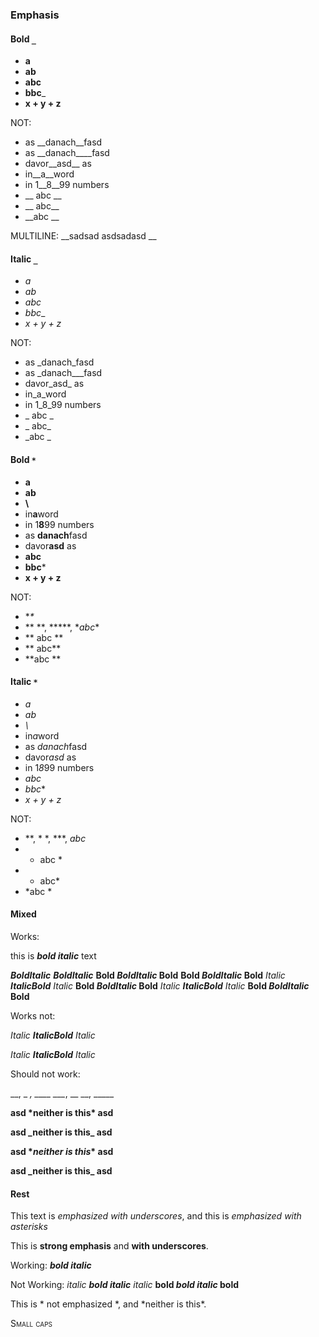 ### Emphasis

#### Bold `_`

+ __a__
+ __ab__
+ __abc__
+ __bbc___
+ __x + y + z__

NOT:

+ as __danach__fasd
+ as __danach____fasd
+ davor__asd__ as
+ in__a__word
+ in 1__8__99 numbers
+ __ abc __
+ __ abc__
+ __abc __

MULTILINE:
__sadsad
asdsadasd
__

#### Italic `_`

+ _a_
+ _ab_
+ _abc_
+ _bbc__
+ _x + y + z_

NOT:

+ as _danach_fasd
+ as _danach___fasd
+ davor_asd_ as
+ in_a_word
+ in 1_8_99 numbers
+ _ abc _
+ _ abc_
+ _abc _

#### Bold `*`

+ **a**
+ **ab**
+ **\\**
+ in**a**word
+ in 1**8**99 numbers
+ as **danach**fasd
+ davor**asd** as
+ **abc**
+ **bbc***
+ **x + y + z**

NOT:

+ **\**
+ ** **, *****, **abc*\*
+ ** abc **
+ ** abc**
+ **abc **

#### Italic `*`

+ *a*
+ *ab*
+ *\\*
+ in*a*word
+ as *danach*fasd
+ davor*asd* as
+ in 1*8*99 numbers
+ *abc*
+ *bbc**
+ *x + y + z*

NOT:

+ *\*, * *, ***, *abc*
+ * abc *
+ * abc*
+ *abc *

#### Mixed

Works:

this is ***bold italic*** text

***BoldItalic***
___BoldItalic___
**Bold *BoldItalic* Bold**
__Bold *BoldItalic* Bold__
_Italic **ItalicBold** Italic_
**Bold _BoldItalic_ Bold**
*Italic __ItalicBold__ Italic*
__Bold _BoldItalic_ Bold__

Works not:

*Italic **ItalicBold** Italic*

_Italic __ItalicBold__ Italic_



Should not work:

_\_, _ _, ____
__\__, __ __, _____

__asd \*neither is this\* asd__

**asd \_neither is this\_ asd**

__asd \**neither is this*\* asd__

__asd \_neither is this\_ asd__

#### Rest

This text is _emphasized with underscores_, and this
is *emphasized with asterisks*

This is **strong emphasis** and __with underscores__.

Working:
***bold italic***

Not Working:
*italic **bold italic** italic*
**bold *bold italic* bold**

This is * not emphasized *, and \*neither is this\*.

<span style="font-variant:small-caps;">Small caps</span>
